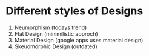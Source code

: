 # Different styles of Designs
1. Neumorphism (todays trend)
2. Flat Design (minimilistic approch)
3. Material Design (google apps uses material design)
4. Skeuomorphic Design (outdated)
